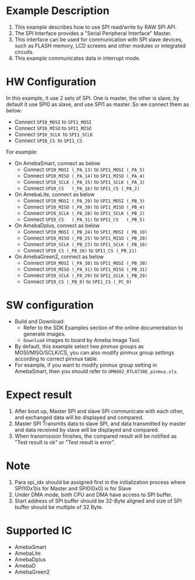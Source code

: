 # Example Description

1. This example describes how to use SPI read/write by RAW SPI API.
2. The SPI Interface provides a "Serial Peripheral Interface" Master.
3. This interface can be used for communication with SPI slave devices, such as FLASH memory, LCD screens and other modules or integrated circuits.
4. This example communicates data in interrupt mode.

# HW Configuration

In this example, it use 2 sets of SPI. One is master, the other is slave, by default it use SPI0 as slave, and use SPI1 as master. So we connect them as below:

- Connect `SPI0_MOSI` to `SPI1_MOSI`
- Connect `SPI0_MISO` to `SPI1_MISO`
- Connect `SPI0_SCLK `to `SPI1_SCLK`
- Connect `SPI0_CS `to `SPI1_CS`

For example:

- On AmebaSmart, connect as below
  - Connect `SPI0_MOSI (_PA_13)` to `SPI1_MOSI (_PA_5)`
  - Connect `SPI0_MISO (_PA_14)` to `SPI1_MISO (_PA_4)`
  - Connect `SPI0_SCLK (_PA_15)` to `SPI1_SCLK (_PA_3)`
  - Connect `SPI0_CS   (_PA_16)` to `SPI1_CS (_PA_2)`
- On AmebaLite, connect as below
  - Connect `SPI0_MOSI (_PA_29)` to `SPI1_MOSI (_PB_3)`
  - Connect `SPI0_MISO (_PA_30)` to `SPI1_MISO (_PB_4)`
  - Connect `SPI0_SCLK (_PA_28)` to `SPI1_SCLK (_PB_2)`
  - Connect `SPI0_CS   (_PA_31)` to `SPI1_CS   (_PB_5)`
- On AmebaDplus, connect as below
  - Connect `SPI0_MOSI (_PB_24)` to `SPI1_MOSI (_PB_19)`
  - Connect `SPI0_MISO (_PB_25)` to `SPI1_MISO (_PB_20)`
  - Connect `SPI0_SCLK (_PB_23)` to `SPI1_SCLK (_PB_18)`
  - Connect `SPI0_CS (_PB_26)` to `SPI1_CS (_PB_21)`
- On AmebaGreen2, connect as below
  - Connect `SPI0_MOSI (_PA_30)` to `SPI1_MOSI (_PB_30)`
  - Connect `SPI0_MISO (_PA_31)` to `SPI1_MISO (_PB_31)`
  - Connect `SPI0_SCLK (_PA_29)` to `SPI1_SCLK (_PB_29)`
  - Connect `SPI0_CS (_PB_0)` to `SPI1_CS (_PC_0)`

# SW configuration

- Build and Download:
   * Refer to the SDK Examples section of the online documentation to generate images.
   * `Download` images to board by Ameba Image Tool.
- By default, this example select two pinmux groups as MOSI/MISO/SCLK/CS, you can also modify pinmux group settings according to correct pinmux table.
- For example, if you want to modify pinmux group setting in AmebaSmart, then you should refer to `UM0602_RTL8730E_pinmux.xls`.

# Expect result

1. After boot up, Master SPI and slave SPI communicate with each other, and exchanged data will be displayed and compared.
2. Master SPI Transmits data to slave SPI, and data transmitted by master and data received by slave will be displayed and compared.
3. When transmission finishes, the compared result will be notified as "Test result is ok" or "Test result is error".

# Note

1. Para spi_idx should be assigned first in the initialization process where SPI1(0x1)is for Master and SPI0(0x0) is for Slave
2. Under DMA mode, both CPU and DMA have access to SPI buffer.
3. Start address of SPI buffer should be 32-Byte aligned and size of SPI buffer should be multiple of 32 Byte.

# Supported IC

- AmebaSmart
- AmebaLite
- AmebaDplus
- AmebaD
- AmebaGreen2